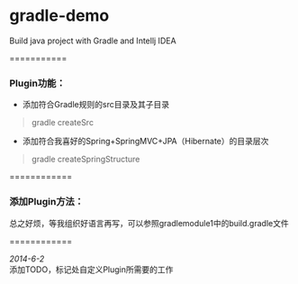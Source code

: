 gradle-demo
===========

Build java project with Gradle and Intellj IDEA

===========

### Plugin功能：
* 添加符合Gradle规则的src目录及其子目录
> gradle createSrc

* 添加符合我喜好的Spring+SpringMVC+JPA（Hibernate）的目录层次
> gradle createSpringStructure

============

### 添加Plugin方法：
总之好烦，等我组织好语言再写，可以参照gradlemodule1中的build.gradle文件

============

*2014-6-2*  
添加TODO，标记处自定义Plugin所需要的工作